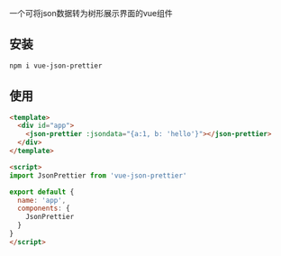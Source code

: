 一个可将json数据转为树形展示界面的vue组件

## 安装

```bash
npm i vue-json-prettier
```

## 使用

```html
<template>
  <div id="app">
    <json-prettier :jsondata="{a:1, b: 'hello'}"></json-prettier>
  </div>
</template>

<script>
import JsonPrettier from 'vue-json-prettier'

export default {
  name: 'app',
  components: {
    JsonPrettier
  }
}
</script>
```